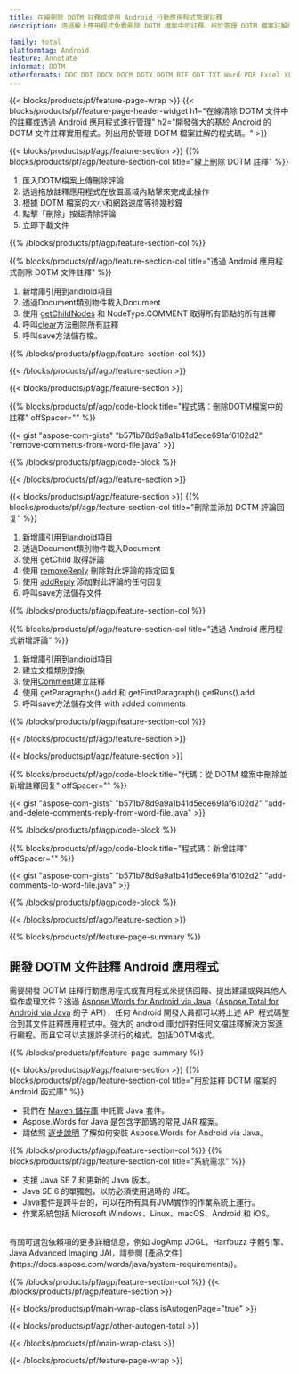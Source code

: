 ```yaml
---
title: 在線刪除 DOTM 註釋或使用 Android 行動應用程式管理註釋
description: 透過線上應用程式免費刪除 DOTM 檔案中的註釋。用於管理 DOTM 檔案註解的 Android API 程式碼。

family: total
platformtag: Android
feature: Annotate
informat: DOTM
otherformats: DOC DOT DOCX DOCM DOTX DOTM RTF ODT TXT Word PDF Excel XLS XLSX XLSB XLSM XLT XLTX XLTM CSV TSV ODS Powerpoint PPT PPS PPTX POTX PPSX PPTM PPSM POTM ODP
---
```

{{< blocks/products/pf/feature-page-wrap >}}
{{< blocks/products/pf/feature-page-header-widget h1="在線清除 DOTM 文件中的註釋或透過 Android 應用程式進行管理" h2="開發強大的基於 Android 的 DOTM 文件註釋實用程式。列出用於管理 DOTM 檔案註解的程式碼。" >}}

{{< blocks/products/pf/agp/feature-section >}}
{{% blocks/products/pf/agp/feature-section-col title="線上刪除 DOTM 註釋" %}}

1. 匯入DOTM檔案上傳刪除評論
1. 透過拖放註釋應用程式在放置區域內點擊來完成此操作
1. 根據 DOTM 檔案的大小和網路速度等待幾秒鐘
1. 點擊「刪除」按鈕清除評論
1. 立即下載文件

{{% /blocks/products/pf/agp/feature-section-col %}}

{{% blocks/products/pf/agp/feature-section-col title="透過 Android 應用程式刪除 DOTM 文件註釋" %}}

1. 新增庫引用到android項目
1. 透過Document類別物件載入Document
1. 使用 [getChildNodes](https://reference.aspose.com/words/java/com.aspose.words/document/#getChildNodes) 和 NodeType.COMMENT 取得所有節點的所有註釋
1. 呼叫[clear](https://reference.aspose.com/words/java/com.aspose.words/nodecollection/#clear)方法刪除所有註釋
1. 呼叫save方法儲存檔。

{{% /blocks/products/pf/agp/feature-section-col %}}

{{< /blocks/products/pf/agp/feature-section >}}

{{< blocks/products/pf/agp/feature-section >}}

{{% blocks/products/pf/agp/code-block title="程式碼：刪除DOTM檔案中的註釋" offSpacer="" %}}

{{< gist "aspose-com-gists" "b571b78d9a9a1b41d5ece691af6102d2" "remove-comments-from-word-file.java" >}}

{{% /blocks/products/pf/agp/code-block %}}

{{< /blocks/products/pf/agp/feature-section >}}


{{< blocks/products/pf/agp/feature-section >}}
{{% blocks/products/pf/agp/feature-section-col title="刪除並添加 DOTM 評論回复" %}}

1. 新增庫引用到android項目
1. 透過Document類別物件載入Document
1. 使用 getChild 取得評論
1. 使用 [removeReply](https://reference.aspose.com/words/java/com.aspose.words/comment/#removeReply-com.aspose.words.Comment) 刪除對此評論的指定回复
1. 使用 [addReply](https://reference.aspose.com/words/java/com.aspose.words/comment/#addReply-java.lang.String-java.lang.String-java.util.Date-java.lang.String) 添加對此評論的任何回复
1. 呼叫save方法儲存文件

{{% /blocks/products/pf/agp/feature-section-col %}}

{{% blocks/products/pf/agp/feature-section-col title="透過 Android 應用程式新增評論" %}}

1. 新增庫引用到android項目
1. 建立文檔類別對象
1. 使用[Comment](https://reference.aspose.com/words/java/com.aspose.words/comment/)建立註釋
1. 使用 getParagraphs().add 和 getFirstParagraph().getRuns().add
1. 呼叫save方法儲存文件 with added comments

{{% /blocks/products/pf/agp/feature-section-col %}}

{{< /blocks/products/pf/agp/feature-section >}}

{{< blocks/products/pf/agp/feature-section >}}

{{% blocks/products/pf/agp/code-block title="代碼：從 DOTM 檔案中刪除並新增註釋回复" offSpacer="" %}}

{{< gist "aspose-com-gists" "b571b78d9a9a1b41d5ece691af6102d2" "add-and-delete-comments-reply-from-word-file.java" >}}

{{% /blocks/products/pf/agp/code-block %}}

{{% blocks/products/pf/agp/code-block title="程式碼：新增註釋" offSpacer="" %}}

{{< gist "aspose-com-gists" "b571b78d9a9a1b41d5ece691af6102d2" "add-comments-to-word-file.java" >}}

{{% /blocks/products/pf/agp/code-block %}}

{{< /blocks/products/pf/agp/feature-section >}}


{{% blocks/products/pf/feature-page-summary %}}


<h2>開發 DOTM 文件註釋 Android 應用程式</h2>

需要開發 DOTM 註釋行動應用程式或實用程式來提供回饋、提出建議或與其他人協作處理文件？透過 [Aspose.Words for Android via Java](https://products.aspose.com/words/zh-hant/android-java/)（[Aspose.Total for Android via Java](https://products.aspose.com/total/zh-hant/android-java/) 的子 API），任何 Android 開發人員都可以將上述 API 程式碼整合到其文件註釋應用程式中。強大的 android 庫允許對任何文檔註釋解決方案進行編程。而且它可以支援許多流行的格式，包括DOTM格式。<br />

{{% /blocks/products/pf/feature-page-summary %}}

{{< blocks/products/pf/agp/feature-section >}}
{{% blocks/products/pf/agp/feature-section-col title="用於註釋 DOTM 檔案的 Android 函式庫" %}}

- 我們在 [Maven 儲存庫](https://releases.aspose.com/java/repo/com/aspose/aspose-words/) 中託管 Java 套件。 
- Aspose.Words for Java 是包含字節碼的常見 JAR 檔案。
- 請依照 [逐步說明](https://docs.aspose.com/words/java/install-aspose-words-for-android-via-java/) 了解如何安裝 Aspose.Words for Android via Java。

{{% /blocks/products/pf/agp/feature-section-col %}}
{{% blocks/products/pf/agp/feature-section-col title="系統需求" %}}

- 支援 Java SE 7 和更新的 Java 版本。
- Java SE 6 的單獨包，以防必須使用過時的 JRE。
- Java套件是跨平台的，可以在所有具有JVM實作的作業系統上運行。
- 作業系統包括 Microsoft Windows、Linux、macOS、Android 和 iOS。

<br />
有關可選包依賴項的更多詳細信息，例如 JogAmp JOGL、Harfbuzz 字體引擎、Java Advanced Imaging JAI，請參閱 [產品文件](https://docs.aspose.com/words/java/system-requirements/)。

{{% /blocks/products/pf/agp/feature-section-col %}}
{{< /blocks/products/pf/agp/feature-section >}}


{{< blocks/products/pf/main-wrap-class isAutogenPage="true" >}}

{{< blocks/products/pf/agp/other-autogen-total >}}

{{< /blocks/products/pf/main-wrap-class >}}

{{< /blocks/products/pf/feature-page-wrap >}}